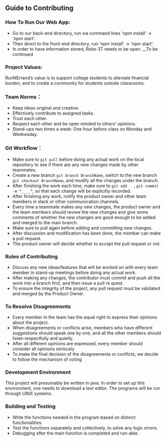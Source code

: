 ## Guide to Contributing

### How To Run Our Web App: 
* Go to our back-end directory, run via command lines 'npm install' -> 'npm start'. 
* Then direct to the front-end directory, run 'npm install' -> 'npm start'. 
* In order to have information stored, Robo 3T needs to be open. __To be continued

### Project Values:
RunNErrand’s value is to support college students to alleviate financial burden; and to create a community for students outside classrooms. 
 
### Team Norms：
* Keep ideas original and creative.
* Effectively contribute to assigned tasks.
* Trust each other.
* Respect each other and be open minded to others’ opinions.
* Stand-ups two times a week: One hour before class on Monday and Wednesday.
 
### Git Workflow：
* Make sure to `git pull` before doing any actual work on the local repository to see if there are any new changes made by other teammates.
* Create a new branch `git branch BranchName`, switch to the new branch `git checkout BranchName`, and modify all the changes under the branch.
* After finishing the work each time, make sure to `git add . `, `git commit -m “____”`, so that each change will be explicitly recorded. 
* After finishing any work, notify the product owner and other team members in slack or other communication channels. 
* Every time a teammate makes any new changes, the product owner and the team members should review the new changes and give some comments of whether the new changes are good enough to be added and merged to the main branch. 
* Make sure to pull again before adding and committing new changes.
* After discussion and modification has been done, the member can make a pull request.
* The product owner will decide whether to accept the pull request or not.

### Rules of Contributing
* Discuss any new ideas/features that will be worked on with every team member in stand-up meetings before doing any actual work.
* After making any changes, the contributor must commit and push all the work into a branch first, and then issue a pull re	quest.
* To ensure the integrity of the project, any pull request must be validated and merged by the Product Owner. 
 
### To Resolve Disagreements
* Every member in the team has the equal right to express their opinions about the project. 
* When disagreements or conflicts arise, members who have different suggestions should speak one by one, and all the other members should listen respectfully and quietly. 
* After all different opinions are expressed, every member should consider all opinions seriously
* To make the final decision of the disagreements or conflicts, we decide to follow the mechanism of voting
 
### Development Environment
This project will presumably be written in java. In order to set up this environment, one needs to download a text editor. The programs will be run through UNIX systems. 

### Building and Testing
* Write the functions needed in the program based on distinct functionalities. 
* Test the functions separately and collectively, to solve any logic errors. 
* Debugging after the main function is completed and run-able.